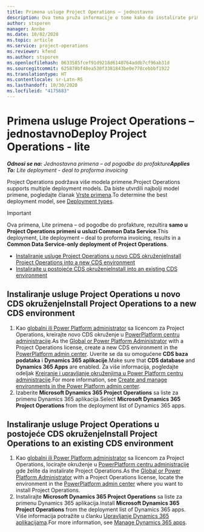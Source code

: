 ```yaml
---
title: Primena usluge Project Operations – jednostavno
description: Ova tema pruža informacije o tome kako da instalirate primenu usluge Project Operations Lite – od pogodbe do profakture.
author: stsporen
manager: Annbe
ms.date: 10/02/2020
ms.topic: article
ms.service: project-operations
ms.reviewer: kfend
ms.author: stsporen
ms.openlocfilehash: 0633585fcef91d9218d6140764addb7cf96ab31d
ms.sourcegitcommit: 625878bf48ea530f3381843be0e778cebbbf1922
ms.translationtype: HT
ms.contentlocale: sr-Latn-RS
ms.lasthandoff: 10/30/2020
ms.locfileid: "4175683"
---
```

# <a name="deploy-project-operations---lite"></a><span data-ttu-id="8660d-103">Primena usluge Project Operations – jednostavno</span><span class="sxs-lookup"><span data-stu-id="8660d-103">Deploy Project Operations - lite</span></span>

<span data-ttu-id="8660d-104">_**Odnosi se na:** Jednostavna primena – od pogodbe do profakture_</span><span class="sxs-lookup"><span data-stu-id="8660d-104">_**Applies To:** Lite deployment - deal to proforma invoicing_</span></span>

<span data-ttu-id="8660d-105">Project Operations podržava više modela primene.</span><span class="sxs-lookup"><span data-stu-id="8660d-105">Project Operations supports multiple deployment models.</span></span> <span data-ttu-id="8660d-106">Da biste utvrdili najbolji model primene, pogledajte članak [Vrste primena](determine-deployment-type.md).</span><span class="sxs-lookup"><span data-stu-id="8660d-106">To determine the best deployment model, see [Deployment types](determine-deployment-type.md).</span></span>


> [!IMPORTANT]
> <span data-ttu-id="8660d-107">Ova primena, Lite primena – od pogodbe do profakture, rezultira **samo u Project Operations primeni u usluzi Common Data Service**.</span><span class="sxs-lookup"><span data-stu-id="8660d-107">This deployment, Lite deployment – deal to proforma invoicing, results in a **Common Data Service-only deployment of Project Operations**.</span></span>

- [<span data-ttu-id="8660d-108">Instaliranje usluge Project Operations u novo CDS okruženje</span><span class="sxs-lookup"><span data-stu-id="8660d-108">Install Project Operations into a new CDS environment</span></span>](#new)
- [<span data-ttu-id="8660d-109">Instalirajte u postojeće CDS okruženje</span><span class="sxs-lookup"><span data-stu-id="8660d-109">Install into an existing CDS environment</span></span>](#existing)



## <a name="install-project-operations-to-a-new-cds-environment"></a><a name="new"></a><span data-ttu-id="8660d-110">Instaliranje usluge Project Operations u novo CDS okruženje</span><span class="sxs-lookup"><span data-stu-id="8660d-110">Install Project Operations to a new CDS environment</span></span>

1. <span data-ttu-id="8660d-111">Kao [globalni ili Power Platform administrator](https://docs.microsoft.com/power-platform/admin/global-service-administrators-can-administer-without-license) sa licencom za Project Operations, kreirajte novo CDS okruženje u [PowerPlatform centru administracije](https://admin.powerplatform.com).</span><span class="sxs-lookup"><span data-stu-id="8660d-111">As the [Global or Power Platform Administrator](https://docs.microsoft.com/power-platform/admin/global-service-administrators-can-administer-without-license) with a Project Operations license, create a new CDS environment in the [PowerPlatform admin center](https://admin.powerplatform.com).</span></span> <span data-ttu-id="8660d-112">Uverite se da su omogućene **CDS baza podataka** i **Dynamics 365 aplikacije**.</span><span class="sxs-lookup"><span data-stu-id="8660d-112">Make sure that **CDS database** and **Dynamics 365 Apps** are enabled.</span></span> <span data-ttu-id="8660d-113">Za više informacija, pogledajte odeljak [Kreiranje i upravljanje okruženjima u Power Platform centru administracije](https://docs.microsoft.com/power-platform/admin/create-environment#create-an-environment-in-the-power-platform-admin-center).</span><span class="sxs-lookup"><span data-stu-id="8660d-113">For more information, see [Create and manage environments in the Power Platform admin center](https://docs.microsoft.com/power-platform/admin/create-environment#create-an-environment-in-the-power-platform-admin-center).</span></span>
2. <span data-ttu-id="8660d-114">Izaberite **Microsoft Dynamics 365 Project Operations** sa liste za primenu Dynamics 365 aplikacija.</span><span class="sxs-lookup"><span data-stu-id="8660d-114">Select **Microsoft Dynamics 365 Project Operations** from the deployment list of Dynamics 365 apps.</span></span>


## <a name="install-project-operations-to-an-existing-cds-environment"></a><a name="existing"></a><span data-ttu-id="8660d-115">Instaliranje usluge Project Operations u postojeće CDS okruženje</span><span class="sxs-lookup"><span data-stu-id="8660d-115">Install Project Operations to an existing CDS environment</span></span>

1. <span data-ttu-id="8660d-116">Kao [globalni ili Power Platform administrator](https://docs.microsoft.com/power-platform/admin/global-service-administrators-can-administer-without-license) sa licencom za Project Operations, locirajte okruženje u [PowerPlatform centru administracije](https://admin.powerplatform.com) gde želite da instalirate Project Operations.</span><span class="sxs-lookup"><span data-stu-id="8660d-116">As the [Global or Power Platform Administrator](https://docs.microsoft.com/power-platform/admin/global-service-administrators-can-administer-without-license) with a Project Operations license, locate the environment in the [PowerPlatform admin center](https://admin.powerplatform.com) where you want to install Project Operations.</span></span>
2. <span data-ttu-id="8660d-117">Instalirajte **Microsoft Dynamics 365 Project Operations** sa liste za primenu Dynamics 365 aplikacija.</span><span class="sxs-lookup"><span data-stu-id="8660d-117">Install **Microsoft Dynamics 365 Project Operations** from the deployment list of Dynamics 365 apps.</span></span> <span data-ttu-id="8660d-118">Više informacija potražite u članku [Upravljanje Dynamics 365 aplikacijama](https://docs.microsoft.com/power-platform/admin/manage-apps).</span><span class="sxs-lookup"><span data-stu-id="8660d-118">For more information, see [Manage Dynamics 365 apps](https://docs.microsoft.com/power-platform/admin/manage-apps).</span></span>


